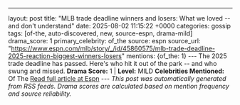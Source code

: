 ---
layout: post
title: "MLB trade deadline winners and losers: What we loved -- and don't understand"
date: 2025-08-02 11:15:22 +0000
categories: gossip
tags: [of-the, auto-discovered, new, source-espn, drama-mild]
drama_score: 1
primary_celebrity: of_the
source: espn
source_url: "https://www.espn.com/mlb/story/_/id/45860575/mlb-trade-deadline-2025-reaction-biggest-winners-losers"
mentions: {of_the: 1} --- The 2025 trade deadline has passed. Here's who hit it out of the park -- and who swung and missed. **Drama Score:** 1 | **Level:** MILD **Celebrities Mentioned:** Of The [Read full article at Espn](https://www.espn.com/mlb/story/_/id/45860575/mlb-trade-deadline-2025-reaction-biggest-winners-losers) --- *This post was automatically generated from RSS feeds. Drama scores are calculated based on mention frequency and source reliability.*
